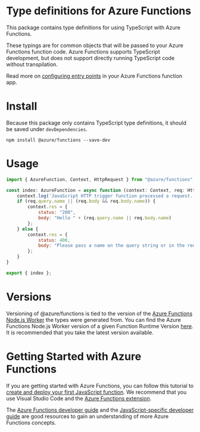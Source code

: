 # Type definitions for Azure Functions
This package contains type definitions for using TypeScript with Azure Functions.

These typings are for common objects that will be passed to your Azure Functions function code. Azure Functions supports TypeScript development, but does not support directly running TypeScript code without transpilation.

Read more on [configuring entry points](https://docs.microsoft.com/azure/azure-functions/functions-reference-node#configure-function-entry-point) in your Azure Functions function app.

# Install
Because this package only contains TypeScript type definitions, it should be saved under `devDependencies`.

`npm install @azure/functions --save-dev`

# Usage
```javascript
import { AzureFunction, Context, HttpRequest } from "@azure/functions";

const index: AzureFunction = async function (context: Context, req: HttpRequest) {
    context.log('JavaScript HTTP trigger function processed a request.');
    if (req.query.name || (req.body && req.body.name)) {
        context.res = {
            status: "200",
            body: "Hello " + (req.query.name || req.body.name)
        };
    } else {
        context.res = {
            status: 400,
            body: "Please pass a name on the query string or in the request body"
        };
    }
}

export { index };
```

# Versions
Versioning of @azure/functions is tied to the version of the [Azure Functions Node.js Worker](https://github.com/Azure/azure-functions-nodejs-worker/releases) the types were generated from. You can find the Azure Functions Node.js Worker version of a given Function Runtime Version [here](https://github.com/Azure/azure-functions-host/releases). It is recommended that you take the latest version available.

# Getting Started with Azure Functions
If you are getting started with Azure Functions, you can follow this tutorial to [create and deploy your first JavaScript function](https://docs.microsoft.com/azure/azure-functions/functions-create-first-function-vs-code). We recommend that you use Visual Studio Code and the [Azure Functions extension](https://code.visualstudio.com/tutorials/functions-extension/getting-started).

The [Azure Functions developer guide](https://docs.microsoft.com/azure/azure-functions/functions-reference) and the [JavaScript-specific developer guide](https://docs.microsoft.com/azure/azure-functions/functions-reference-node) are good resources to gain an understanding of more Azure Functions concepts.

